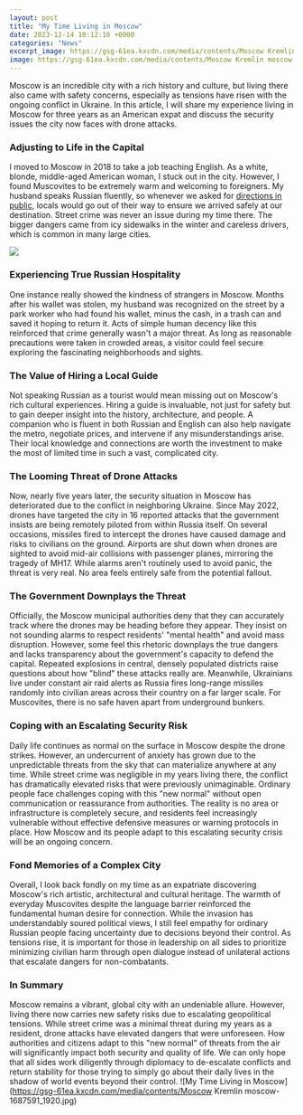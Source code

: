 ```yaml
---
layout: post
title: "My Time Living in Moscow"
date: 2023-12-14 10:12:16 +0000
categories: "News"
excerpt_image: https://gsg-61ea.kxcdn.com/media/contents/Moscow Kremlin moscow-1687591_1920.jpg
image: https://gsg-61ea.kxcdn.com/media/contents/Moscow Kremlin moscow-1687591_1920.jpg
---
```


Moscow is an incredible city with a rich history and culture, but living there also came with safety concerns, especially as tensions have risen with the ongoing conflict in Ukraine. In this article, I will share my experience living in Moscow for three years as an American expat and discuss the security issues the city now faces with drone attacks.
### Adjusting to Life in the Capital
I moved to Moscow in 2018 to take a job teaching English. As a white, blonde, middle-aged American woman, I stuck out in the city. However, I found Muscovites to be extremely warm and welcoming to foreigners. My husband speaks Russian fluently, so whenever we asked for [directions in public](https://travelokla.github.io/2023-12-27-d-xe9couvrez-les-merveilles-des-xeeles-tonga/), locals would go out of their way to ensure we arrived safely at our destination. Street crime was never an issue during my time there. The bigger dangers came from icy sidewalks in the winter and careless drivers, which is common in many large cities. 

![](https://www.expatica.com/app/uploads/sites/11/2014/05/Life-in-Moscow.jpg)
### Experiencing True Russian Hospitality
One instance really showed the kindness of strangers in Moscow. Months after his wallet was stolen, my husband was recognized on the street by a park worker who had found his wallet, minus the cash, in a trash can and saved it hoping to return it. Acts of simple human decency like this reinforced that crime generally wasn't a major threat. As long as reasonable precautions were taken in crowded areas, a visitor could feel secure exploring the fascinating neighborhoods and sights.
### The Value of Hiring a Local Guide  
Not speaking Russian as a tourist would mean missing out on Moscow's rich cultural experiences. Hiring a guide is invaluable, not just for safety but to gain deeper insight into the history, architecture, and people. A companion who is fluent in both Russian and English can also help navigate the metro, negotiate prices, and intervene if any misunderstandings arise. Their local knowledge and connections are worth the investment to make the most of limited time in such a vast, complicated city.
### The Looming Threat of Drone Attacks  
Now, nearly five years later, the security situation in Moscow has deteriorated due to the conflict in neighboring Ukraine. Since May 2022, drones have targeted the city in 16 reported attacks that the government insists are being remotely piloted from within Russia itself. On several occasions, missiles fired to intercept the drones have caused damage and risks to civilians on the ground. Airports are shut down when drones are sighted to avoid mid-air collisions with passenger planes, mirroring the tragedy of MH17. While alarms aren't routinely used to avoid panic, the threat is very real. No area feels entirely safe from the potential fallout.
### The Government Downplays the Threat
Officially, the Moscow municipal authorities deny that they can accurately track where the drones may be heading before they appear. They insist on not sounding alarms to respect residents' "mental health" and avoid mass disruption. However, some feel this rhetoric downplays the true dangers and lacks transparency about the government's capacity to defend the capital. Repeated explosions in central, densely populated districts raise questions about how "blind" these attacks really are. Meanwhile, Ukrainians live under constant air raid alerts as Russia fires long-range missiles randomly into civilian areas across their country on a far larger scale. For Muscovites, there is no safe haven apart from underground bunkers.
### Coping with an Escalating Security Risk  
Daily life continues as normal on the surface in Moscow despite the drone strikes. However, an undercurrent of anxiety has grown due to the unpredictable threats from the sky that can materialize anywhere at any time. While street crime was negligible in my years living there, the conflict has dramatically elevated risks that were previously unimaginable. Ordinary people face challenges coping with this "new normal" without open communication or reassurance from authorities. The reality is no area or infrastructure is completely secure, and residents feel increasingly vulnerable without effective defensive measures or warning protocols in place. How Moscow and its people adapt to this escalating security crisis will be an ongoing concern.
### Fond Memories of a Complex City  
Overall, I look back fondly on my time as an expatriate discovering Moscow's rich artistic, architectural and cultural heritage. The warmth of everyday Muscovites despite the language barrier reinforced the fundamental human desire for connection. While the invasion has understandably soured political views, I still feel empathy for ordinary Russian people facing uncertainty due to decisions beyond their control. As tensions rise, it is important for those in leadership on all sides to prioritize minimizing civilian harm through open dialogue instead of unilateral actions that escalate dangers for non-combatants.
### In Summary
Moscow remains a vibrant, global city with an undeniable allure. However, living there now carries new safety risks due to escalating geopolitical tensions. While street crime was a minimal threat during my years as a resident, drone attacks have elevated dangers that were unforeseen. How authorities and citizens adapt to this "new normal" of threats from the air will significantly impact both security and quality of life. We can only hope that all sides work diligently through diplomacy to de-escalate conflicts and return stability for those trying to simply go about their daily lives in the shadow of world events beyond their control.
![My Time Living in Moscow](https://gsg-61ea.kxcdn.com/media/contents/Moscow Kremlin moscow-1687591_1920.jpg)